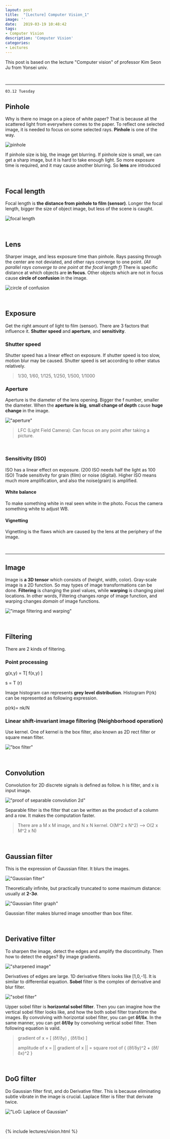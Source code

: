 ```yaml
---
layout: post
title:  "[Lecture] Computer Vision_1"
image: ''
date:   2019-03-19 10:48:42
tags:
- Computer Vision
description: 'Computer Vision'
categories:
- Lectures
---
```


This post is based on the lecture "Computer vision" of professor Kim Seon Ju from Yonsei univ.

<br>

---

`03.12 Tuesday`

## Pinhole

Why is there no image on a piece of white paper? That is because all the scattered light from everywhere comes to the paper. To reflect one selected image, it is needed to focus on some selected rays. **Pinhole** is one of the way.

![pinhole](http://www.karlwinkler.com/pinhole.jpg "pinhole image")

If pinhole size is big, the image get blurring. If pinhole size is small, we can get a sharp image, but it is hard to take enough light. So more exposure time is required, and it may cause another blurring. So **lens** are introduced

<br>

## Focal length

Focal length is **the distance from pinhole to film (sensor)**. Longer the focal length, bigger the size of object image, but less of the scene is caught. 

![focal length](https://i.stack.imgur.com/28aXU.png "focal length image")

<br>

## Lens

Sharper image, and less exposure time than pinhole. Rays passing through the center are not deviated, and other rays converge to one point. *(All parallel rays converge to one point at the focal length f)* There is specific distance at which objects are **in focus**. Other objects which are not in focus cause **circle of confusion** in the image.

![circle of confusion](http://www.theimage.com/digitalphoto2/stillimages/circleofconfusion.jpg "circle of confusions image")

<br>

## Exposure

Get the right amount of light to film (sensor). There are 3 factors that influence it. **Shutter speed** and **aperture**, and **sensitivity**.

### Shutter speed

Shutter speed has a linear effect on exposure. If shutter speed is too slow, motion blur may be caused. Shutter speed is set according to other status relatively.

> 1/30, 1/60, 1/125, 1/250, 1/500, 1/1000

### Aperture

Aperture is the diameter of the lens opening. Bigger the f number, smaller the diameter. When the **aperture is big**, **small change of depth** cause **huge change** in the image. 

!["aperture"](https://i2.wp.com/digital-photography-school.com/wp-content/uploads/2006/08/2000px-Aperture_diagram.svg_.png?resize=900%2C358&ssl=1 "aperture")

> LFC (Light Field Camera): Can focus on any point after taking a picture.

<br>

### Sensitivity (ISO)

ISO has a linear effect on exposure. (200 ISO needs half the light as 100 ISO) Trade sensitivity for grain (film) or noise (digital). Higher ISO means much more amplification, and also the noise(grain) is amplified. 

#### White balance

To make something white in real seen white in the photo. Focus the camera something white to adjust WB. 

#### Vignetting

Vignetting is the flaws which are caused by the lens at the periphery of the image. 

<br>

---

## Image

Image is **a 3D tensor** which consists of (height, width, color). Gray-scale image is a 2D function. So may types of image transformations can be done. **Filtering** is changing the pixel values, while **warping** is changing pixel locations. In other words, Filtering changes *range* of image function, and warping changes *domain* of image functions.

!["image filtering and warping"](http://ai.stanford.edu/~syyeung/cvweb/Pictures1/processing.png "image filtering and warping")

<br>

## Filtering

There are 2 kinds of filtering.

### Point processing

g(x,y) = T[ f(x,y) ]

s = T (r)

Image histogram can represents **grey level distribution**. Histogram P(rk) can be represented as following expression.

p(rk)= nk/N

### Linear shift-invariant image filtering (Neighborhood operation)

Use kernel. One of kernel is the box filter, also known as 2D rect filter or square mean filter.

!["box filter"](https://1.bp.blogspot.com/-Ue37dDpyfyE/WpYEF1GV-sI/AAAAAAAAI6M/BS_b7KwG1aIzNgFnwpGMHntBEnCzU-xQQCLcBGAs/s400/3x3%2BNormalized%2Bbox%2Bfilter.png)

<br>

## Convolution

Convolution for 2D discrete signals is defined as follow. h is filter, and x is input image.

!["proof of separable convolution 2d"](http://www.songho.ca/dsp/convolution/files/conv2dsep_eq04.png "separable conv 2d")

Separable filter is the filter that can be written as the product of a column and a row. It makes the computation faster.

> There are a M x M image, and N x N kernel.
> O(M^2 x N^2) --> O(2 x M^2 x N)

<br>

##  Gaussian filter

This is the expression of Gaussian filter. It blurs the images.

!["Gaussian filter"](https://patentimages.storage.googleapis.com/WO2010053874A1/imgf000014_0001.png)

Theoretically infinite, but practically truncated to some maximum distance: usually at **2-3σ**.

!["Gaussian filter graph"](https://homepages.inf.ed.ac.uk/rbf/HIPR2/figs/gauss1.gif)

Gaussian filter makes blurred image smoother than box filter.

<br>

## Derivative filter

To sharpen the image, detect the edges and amplify the discontinuity. Then how to detect the edges? By image gradients.

!["sharpened image"](https://enviragallery.com/wp-content/uploads/2016/02/smart-sharpen-before-after.jpg)

Derivatives of edges are large. 1D derivative filters looks like [1,0,-1]. It is similar to differential equation. **Sobel** filter is the complex of derivative and blur filter.

!["sobel filter"](http://media5.datahacker.rs/2018/11/conv_3_filtri_sobel_sch.png)

Upper sobel filter is **horizontal sobel filter**. Then you can imagine how the vertical sobel filter looks like, and how the both sobel filter transform the images. By convolving with horizontal sobel filter, you can get **δf/δx**. In the same manner, you can get **δf/δy** by convolving vertical sobel filter. Then following equation is valid.

> gradient of x = [ (δf/δy) , (δf/δx) ]
>
> amplitude of x = || gradient of x || = square root of { (δf/δy)^2 + (δf/δx)^2 }

<br>

## DoG filter

Do Gaussian filter first, and do Derivative filter. This is because eliminating subtle vibrate in the image is crucial. Laplace filter is filter that derivate twice.

!["LoG: Laplace of Gaussian"](https://homepages.inf.ed.ac.uk/rbf/HIPR2/figs/logcont.gif)

<br>

{% include lectures/vision.html %}

